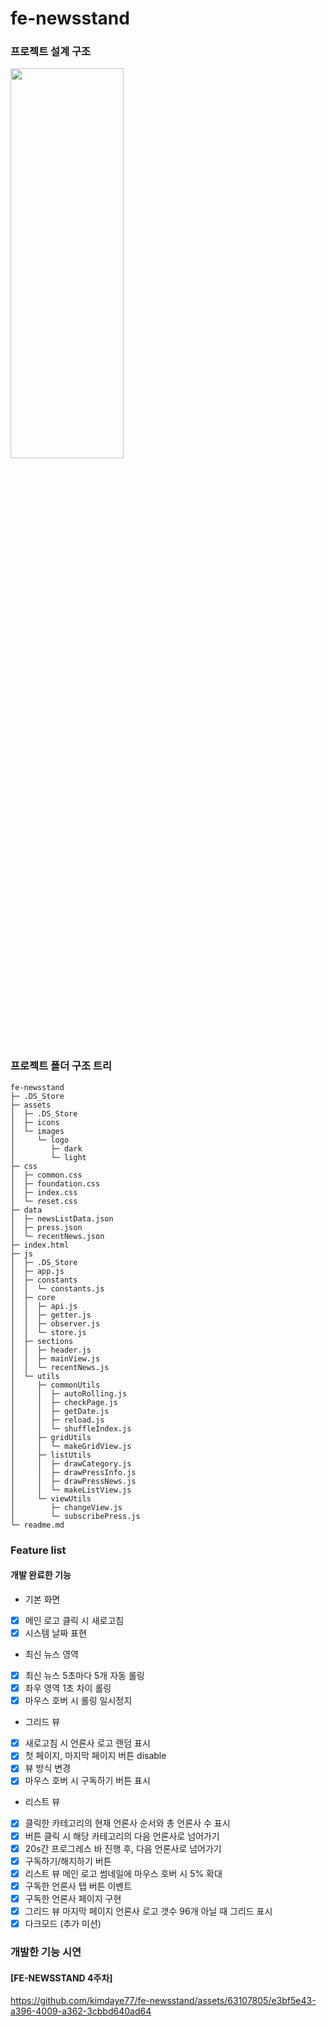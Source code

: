 # fe-newsstand

### 프로젝트 설계 구조

<img src="https://github.com/kimdaye77/fe-newsstand/assets/63107805/ac2742db-5734-43f2-976b-34ea1a0fc336" width="60%" height="40%" art="프로젝트 설계 구조">

### 프로젝트 폴더 구조 트리

```
fe-newsstand
├─ .DS_Store
├─ assets
│  ├─ .DS_Store
│  ├─ icons
│  └─ images
│     └─ logo
│        ├─ dark
│        └─ light
├─ css
│  ├─ common.css
│  ├─ foundation.css
│  ├─ index.css
│  └─ reset.css
├─ data
│  ├─ newsListData.json
│  ├─ press.json
│  └─ recentNews.json
├─ index.html
├─ js
│  ├─ .DS_Store
│  ├─ app.js
│  ├─ constants
│  │  └─ constants.js
│  ├─ core
│  │  ├─ api.js
│  │  ├─ getter.js
│  │  ├─ observer.js
│  │  └─ store.js
│  ├─ sections
│  │  ├─ header.js
│  │  ├─ mainView.js
│  │  └─ recentNews.js
│  └─ utils
│     ├─ commonUtils
│     │  ├─ autoRolling.js
│     │  ├─ checkPage.js
│     │  ├─ getDate.js
│     │  ├─ reload.js
│     │  └─ shuffleIndex.js
│     ├─ gridUtils
│     │  └─ makeGridView.js
│     ├─ listUtils
│     │  ├─ drawCategory.js
│     │  ├─ drawPressInfo.js
│     │  ├─ drawPressNews.js
│     │  └─ makeListView.js
│     └─ viewUtils
│        ├─ changeView.js
│        └─ subscribePress.js
└─ readme.md

```

### Feature list

#### 개발 완료한 기능

- 기본 화면
- [x] 메인 로고 클릭 시 새로고침
- [x] 시스템 날짜 표현
- 최신 뉴스 영역
- [x] 최신 뉴스 5초마다 5개 자동 롤링
- [x] 좌우 영역 1초 차이 롤링
- [x] 마우스 호버 시 롤링 일시정지
- 그리드 뷰
- [x] 새로고침 시 언론사 로고 랜덤 표시
- [x] 첫 페이지, 마지막 페이지 버튼 disable
- [x] 뷰 방식 변경
- [x] 마우스 호버 시 구독하기 버튼 표시
- 리스트 뷰
- [x] 클릭한 카테고리의 현재 언론사 순서와 총 언론사 수 표시
- [x] 버튼 클릭 시 해당 카테고리의 다음 언론사로 넘어가기
- [x] 20s간 프로그레스 바 진행 후, 다음 언론사로 넘어가기
- [x] 구독하기/해지하기 버튼
- [x] 리스트 뷰 메인 로고 썸네일에 마우스 호버 시 5% 확대
- [x] 구독한 언론사 탭 버튼 이벤트
- [x] 구독한 언론사 페이지 구현
- [x] 그리드 뷰 마지막 페이지 언론사 로고 갯수 96개 아닐 때 그리드 표시
- [x] 다크모드 (추가 미션)

### 개발한 기능 시연

#### [FE-NEWSSTAND 4주차]

https://github.com/kimdaye77/fe-newsstand/assets/63107805/e3bf5e43-a396-4009-a362-3cbbd640ad64
